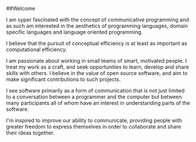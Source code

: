##Welcome

I am syper fascinated with the concept of communicative programming and as
such am interested in the aesthetics of programming languages, domain
specific languages and language oriented programming.

I believe that the pursuit of conceptual efficiency is at least as
important as computational efficiency.

I am passionate about working in small teams of smart, motivated
people. I treat my work as a craft, and seek opportunities to learn,
develop and share skills with others. I believe in the value of open
source software, and aim to make significant contributions to such
projects.

I see software primarily as a form of communication that is not just
limited to a conversation between a programmer and the computer but
between many participants all of whom have an interest in
understanding parts of the software.

I'm inspired to improve our ability to communicate, providing people
with greater freedom to express themselves in order to collaborate and
share their ideas together.


